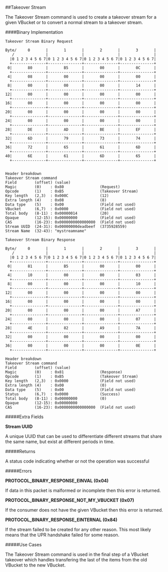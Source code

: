 
##Takeover Stream

The Takeover Stream command is used to create a takeover stream for a given VBucket or to convert a normal stream to a takeover stream.

####Binary Implementation

    Takeover Stream Binary Request

    Byte/     0       |       1       |       2       |       3       |
       /              |               |               |               |
      |0 1 2 3 4 5 6 7|0 1 2 3 4 5 6 7|0 1 2 3 4 5 6 7|0 1 2 3 4 5 6 7|
      +---------------+---------------+---------------+---------------+
     0|       80      |       B5      |       00      |       0C      |
      +---------------+---------------+---------------+---------------+
     4|       08      |       00      |       00      |       00      |
      +---------------+---------------+---------------+---------------+
     8|       00      |       00      |       00      |       14      |
      +---------------+---------------+---------------+---------------+
    12|       00      |       00      |       00      |       00      |
      +---------------+---------------+---------------+---------------+
    16|       00      |       00      |       00      |       00      |
      +---------------+---------------+---------------+---------------+
    20|       00      |       00      |       00      |       00      |
      +---------------+---------------+---------------+---------------+
    24|       00      |       00      |       00      |       00      |
      +---------------+---------------+---------------+---------------+
    28|       DE      |       AD      |       BE      |       EF      |
      +---------------+---------------+---------------+---------------+
    32|       6D      |       79      |       73      |       74      |
      +---------------+---------------+---------------+---------------+
    36|       72      |       65      |       61      |       6D      |
      +---------------+---------------+---------------+---------------+
    40|       6E      |       61      |       6D      |       65      |
      +---------------+---------------+---------------+---------------+


    Header breakdown
    Takeover Stream command
    Field        (offset) (value)
    Magic        (0)    : 0x80                (Request)
    Opcode       (1)    : 0xB5                (Takeover Stream)
    Key length   (2,3)  : 0x000C              (12)
    Extra length (4)    : 0x08                (8)
    Data type    (5)    : 0x00                (Field not used)
    VBucket      (6,7)  : 0x0000              (Field not used)
    Total body   (8-11) : 0x00000014          (20)
    Opaque       (12-15): 0x00000000          (Field not used)
    CAS          (16-23): 0x0000000000000000  (Field not used)
	Stream UUID  (24-31): 0x00000000deadbeef  (3735928559)
	Stream Name  (32-43): "mystreamname"

    Takeover Stream Binary Response

    Byte/     0       |       1       |       2       |       3       |
       /              |               |               |               |
      |0 1 2 3 4 5 6 7|0 1 2 3 4 5 6 7|0 1 2 3 4 5 6 7|0 1 2 3 4 5 6 7|
      +---------------+---------------+---------------+---------------+
     0|       81      |       B5      |       00      |       00      |
      +---------------+---------------+---------------+---------------+
     4|       10      |       00      |       00      |       03      |
      +---------------+---------------+---------------+---------------+
     8|       00      |       00      |       00      |       10      |
      +---------------+---------------+---------------+---------------+
    12|       00      |       00      |       00      |       00      |
      +---------------+---------------+---------------+---------------+
    16|       00      |       00      |       00      |       00      |
      +---------------+---------------+---------------+---------------+
    20|       00      |       00      |       00      |       A7      |
      +---------------+---------------+---------------+---------------+
    24|       00      |       00      |       00      |       07      |
      +---------------+---------------+---------------+---------------+
    28|       4E      |       82      |       A9      |       7A      |
      +---------------+---------------+---------------+---------------+
    32|       00      |       00      |       00      |       00      |
      +---------------+---------------+---------------+---------------+
    36|       00      |       00      |       00      |       0E      |
      +---------------+---------------+---------------+---------------+

    Header breakdown
    Takeover Stream command
    Field        (offset) (value)
    Magic        (0)    : 0x81 	              (Response)
    Opcode       (1)    : 0xB5                (Takeover Stream)
    Key length   (2,3)  : 0x0000              (Field not used)
    Extra length (4)    : 0x00                (0)
    Data type    (5)    : 0x00                (Field not used)
    Status       (6,7)  : 0x0000              (Success)
    Total body   (8-11) : 0x00000000          (0)
    Opaque       (12-15): 0x00000000
    CAS          (16-23): 0x0000000000000000  (Field not used)

#####Extra Fields

**Stream UUID**

A unique UUID that can be used to differentiate different streams that share the same name, but exist at different periods in time.

#####Returns

A status code indicating whether or not the operation was successful

#####Errors

**PROTOCOL_BINARY_RESPONSE_EINVAL (0x04)**

If data in this packet is malformed or incomplete then this error is returned.

**PROTOCOL_BINARY_RESPONSE_NOT_MY_VBUCKET (0x07)**

If the consumer does not have the given VBucket then this error is returned.

**PROTOCOL_BINARY_RESPONSE_EINTERNAL (0x84)**

If the stream failed to be created for any other reason. This most likely means that the UPR handshake failed for some reason.

#####Use Cases

The Takeover Stream command is used in the final step of a VBucket takeover which handles transfering the last of the items from the old VBucket to the new VBucket.


